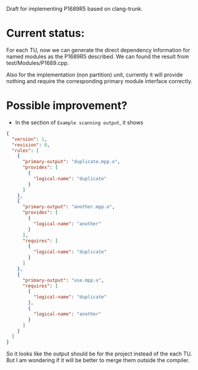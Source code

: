 Draft for implementing P1689R5 based on clang-trunk.

# Current status:

For each TU, now we can generate the direct dependency information for named modules as the P1689R5 described. We can found the result from test/Modules/P1689.cpp.

Also for the implementation (non partition) unit, currently it will provide nothing and require the corresponding primary module interface correctly.

# Possible improvement?
- In the section of `Example scanning output`, it shows

```json
{
  "version": 1,
  "revision": 0,
  "rules": [
    {
      "primary-output": "duplicate.mpp.o",
      "provides": [
        {
          "logical-name": "duplicate"
        }
      ]
    },
    {
      "primary-output": "another.mpp.o",
      "provides": [
        {
          "logical-name": "another"
        }
      ],
      "requires": [
        {
          "logical-name": "duplicate"
        }
      ]
    },
    {
      "primary-output": "use.mpp.o",
      "requires": [
        {
          "logical-name": "duplicate"
        },
        {
          "logical-name": "another"
        }
      ]
    }
  ]
}
```

So it looks like the output should be for the project instead of the each TU.
But I am wondering if it will be better to merge them outside the compiler.
